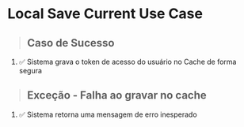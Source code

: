 # Local Save Current Use Case

> ## Caso de Sucesso
1. ✅ Sistema grava o token de acesso do usuário no Cache de forma segura

> ## Exceção - Falha ao gravar no cache
1. ✅ Sistema retorna uma mensagem de erro inesperado